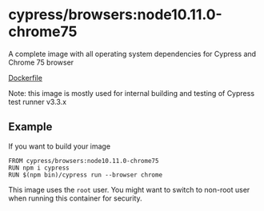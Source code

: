 # cypress/browsers:node10.11.0-chrome75

A complete image with all operating system dependencies for Cypress and Chrome 75 browser

[Dockerfile](Dockerfile)

Note: this image is mostly used for internal building and testing of Cypress test runner v3.3.x

## Example

If you want to build your image

```
FROM cypress/browsers:node10.11.0-chrome75
RUN npm i cypress
RUN $(npm bin)/cypress run --browser chrome
```

This image uses the `root` user. You might want to switch to non-root
user when running this container for security.
